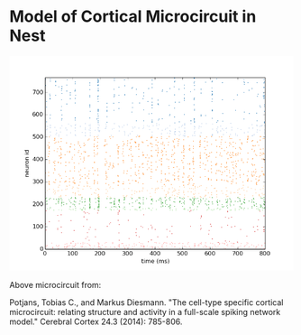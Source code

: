 Model of Cortical Microcircuit in Nest
======

![Potjans et al 2014](https://raw.githubusercontent.com/synergetics/potjans_2014/master/rasterplot.png)

Above microcircuit from:

Potjans, Tobias C., and Markus Diesmann. "The cell-type specific cortical microcircuit: relating structure and activity in a full-scale spiking network model." Cerebral Cortex 24.3 (2014): 785-806.

